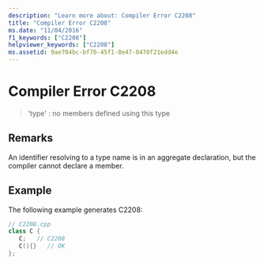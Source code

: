 ```yaml
---
description: "Learn more about: Compiler Error C2208"
title: "Compiler Error C2208"
ms.date: "11/04/2016"
f1_keywords: ["C2208"]
helpviewer_keywords: ["C2208"]
ms.assetid: 9ae704bc-bf70-45f1-8e47-0470f21edd4e
---
```

# Compiler Error C2208

> 'type' : no members defined using this type

## Remarks

An identifier resolving to a type name is in an aggregate declaration, but the compiler cannot declare a member.

## Example

The following example generates C2208:

```cpp
// C2208.cpp
class C {
   C;   // C2208
   C(){}   // OK
};
```
